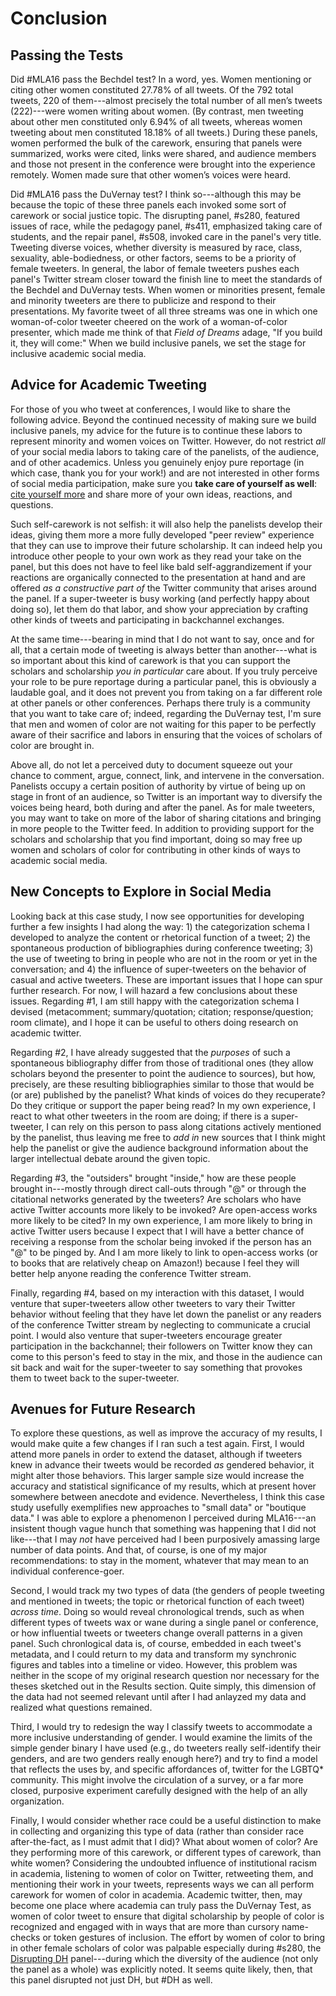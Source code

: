 # Conclusion

## Passing the Tests

Did #MLA16 pass the Bechdel test? In a word, yes. Women mentioning or citing other women constituted 27.78% of all tweets. Of the 792 total tweets, 220 of them---almost precisely the total number of all men’s tweets (222)---were women writing about women. (By contrast, men tweeting about other men constituted only 6.94% of all tweets, whereas women tweeting about men constituted 18.18% of all tweets.) During these panels, women performed the bulk of the carework, ensuring that panels were summarized, works were cited, links were shared, and audience members and those not present in the conference were brought into the experience remotely. Women made sure that other women’s voices were heard. 

Did #MLA16 pass the DuVernay test? I think so---although this may be because the topic of these three panels each invoked some sort of carework or social justice topic. The disrupting panel, #s280, featured issues of race, while the pedagogy panel, #s411, emphasized taking care of students, and the repair panel, #s508, invoked care in the panel's very title. Tweeting diverse voices, whether diversity is measured by race, class, sexuality, able-bodiedness, or other factors, seems to be a priority of female tweeters. In general, the labor of female tweeters pushes each panel's Twitter stream closer toward the finish line to meet the standards of the Bechdel and DuVernay tests. When women or minorities present, female and minority tweeters are there to publicize and respond to their presentations. My favorite tweet of all three streams was one in which one woman-of-color tweeter cheered on the work of a woman-of-color presenter, which made me think of that _Field of Dreams_ adage, "If you build it, they will come:" When we build inclusive panels, we set the stage for inclusive academic social media.

## Advice for Academic Tweeting

For those of you who tweet at conferences, I would like to share the following advice. Beyond the continued necessity of making sure we build inclusive panels, my advice for the future is to continue these labors to represent minority and women voices on Twitter. However, do not restrict _all_ of your social media labors to taking care of the panelists, of the audience, and of other academics. Unless you genuinely enjoy pure reportage (in which case, thank you for your work!) and are not interested in other forms of social media participation, make sure you **take care of yourself as well**: [cite yourself more](http://www.eigenfactor.org/gender/self-citation/SelfCitation.pdf) and share more of your own ideas, reactions, and questions. 

Such self-carework is not selfish: it will also help the panelists develop their ideas, giving them more a more fully developed "peer review" experience that they can use to improve their future scholarship. It can indeed help you introduce other people to your own work as they read your take on the panel, but this does not have to feel like bald self-aggrandizement if your reactions are organically connected to the presentation at hand and are offered _as a constructive part of_ the Twitter community that arises around the panel. If a super-tweeter is busy working (and perfectly happy about doing so), let them do that labor, and show your appreciation by crafting other kinds of tweets and participating in backchannel exchanges. 

At the same time---bearing in mind that I do not want to say, once and for all, that a certain mode of tweeting is always better than another---what is so important about this kind of carework is that you can support the scholars and scholarship _you in particular_ care about. If you truly perceive your role to be pure reportage during a particular panel, this is obviously a laudable goal, and it does not prevent you from taking on a far different role at other panels or other conferences. Perhaps there truly is a community that you want to take care of; indeed, regarding the DuVernay test, I'm sure that men and women of color are not waiting for this paper to be perfectly aware of their sacrifice and labors in ensuring that the voices of scholars of color are brought in. 

Above all, do not let a perceived duty to document squeeze out your chance to comment, argue, connect, link, and intervene in the conversation. Panelists occupy a certain position of authority by virtue of being up on stage in front of an audience, so Twitter is an important way to diversify the voices being heard, both during and after the panel. As for male tweeters, you may want to take on more of the labor of sharing citations and bringing in more people to the Twitter feed. In addition to providing support for the scholars and scholarship that you find important, doing so may free up women and scholars of color for contributing in other kinds of ways to academic social media.

## New Concepts to Explore in Social Media

Looking back at this case study, I now see opportunities for developing further a few insights I had along the way: 1) the categorization schema I developed to analyze the content or rhetorical function of a tweet; 2) the spontaneous production of bibliographies during conference tweeting; 3) the use of tweeting to bring in people who are not in the room or yet in the conversation; and 4) the influence of super-tweeters on the behavior of casual and active tweeters. These are important issues that I hope can spur further research. For now, I will hazard a few conclusions about these issues. Regarding #1, I am still happy with the categorization schema I devised (metacomment; summary/quotation; citation; response/question; room climate), and I hope it can be useful to others doing research on academic twitter.

Regarding #2, I have already suggested that the _purposes_ of such a spontaneous bibliography differ from those of traditional ones (they allow scholars beyond the presenter to point the audience to sources), but how, precisely, are these resulting bibliographies similar to those that would be (or are) published by the panelist? What kinds of voices do they recuperate? Do they critique or support the paper being read? In my own experience, I react to what other tweeters in the room are doing; if there is a super-tweeter, I can rely on this person to pass along citations actively mentioned by the panelist, thus leaving me free to _add in_ new sources that I think might help the panelist or give the audience background information about the larger intellectual debate around the given topic.

Regarding #3, the "outsiders" brought "inside," how are these people brought in---mostly through direct call-outs through "@" or through the citational networks generated by the tweeters? Are scholars who have active Twitter accounts more likely to be invoked? Are open-access works more likely to be cited? In my own experience, I am more likely to bring in active Twitter users because I expect that I will have a better chance of receiving a response from the scholar being invoked if the person has an "@" to be pinged by. And I am more likely to link to open-access works (or to books that are relatively cheap on Amazon!) because I feel they will better help anyone reading the conference Twitter stream.

Finally, regarding #4, based on my interaction with this dataset, I would venture that super-tweeters allow other tweeters to vary their Twitter behavior without feeling that they have let down the panelist or any readers of the conference Twitter stream by neglecting to communicate a crucial point. I would also venture that super-tweeters encourage greater participation in the backchannel; their followers on Twitter know they can come to this person's feed to stay in the mix, and those in the audience can sit back and wait for the super-tweeter to say something that provokes them to tweet back to the super-tweeter. 

## Avenues for Future Research

To explore these questions, as well as improve the accuracy of my results, I would make quite a few changes if I ran such a test again. First, I would attend more panels in order to extend the dataset, although if tweeters knew in advance their tweets would be recorded _as_ gendered behavior, it might alter those behaviors. This larger sample size would increase the accuracy and statistical significance of my results, which at present hover somewhere between anecdote and evidence. Nevertheless, I think this case study usefully exemplifies new approaches to "small data" or "boutique data." I was able to explore a phenomenon I perceived during MLA16---an insistent though vague hunch that something was happening that I did not like---that I may _not_ have perceived had I been purposively amassing large number of data points. And that, of course, is one of my major recommendations: to stay in the moment, whatever that may mean to an individual conference-goer.

Second, I would track my two types of data (the genders of people tweeting and mentioned in tweets; the topic or rhetorical function of each tweet) _across time_. Doing so would reveal chronological trends, such as when different types of tweets wax or wane during a single panel or conference, or how influential tweets or tweeters change overall patterns in a given panel. Such chronlogical data is, of course, embedded in each tweet's metadata, and I could return to my data and transform my synchronic figures and tables into a timeline or video. However, this problem was neither in the scope of my original research question nor necessary for the theses sketched out in the Results section. Quite simply, this dimension of the data had not seemed relevant until after I had anlayzed my data and realized what questions remained.

Third, I would try to redesign the way I classify tweets to accommodate a more inclusive understanding of gender. I would examine the limits of the simple gender binary I have used (e.g., do tweeters really self-identify their genders, and are two genders really enough here?) and try to find a model that reflects the uses by, and specific affordances of, twitter for the LGBTQ* community. This might involve the circulation of a survey, or a far more closed, purposive experiment carefully designed with the help of an ally organization.

Finally, I would consider whether race could be a useful distinction to make in collecting and organizing this type of data (rather than consider race after-the-fact, as I must admit that I did)? What about women of color? Are they performing more of this carework, or different types of carework, than white women? Considering the undoubted influence of institutional racism in academia, listening to women of color on Twitter, retweeting them, and mentioning their work in your tweets, represents ways we can all perform carework for women of color in academia. Academic twitter, then, may become one place where academia can truly pass the DuVernay Test, as women of color tweet to ensure that digital scholarship by people of color is recognized and engaged with in ways that are more than cursory name-checks or token gestures of inclusion. The effort by women of color to bring in other female scholars of color was palpable especially during #s280, the [Disrupting DH](http://www.disruptingdh.com/) panel---during which the diversity of the audience (not only the panel as a whole) was explicitly noted. It seems quite likely, then, that this panel disrupted not just DH, but #DH as well.
